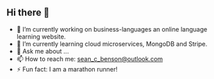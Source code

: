 ## Hi there 👋

- 🔭 I’m currently working on business-languages an online language learning website.
- 🌱 I’m currently learning cloud microservices, MongoDB and Stripe.
- 💬 Ask me about ...
- 📫 How to reach me: sean_c_benson@outlook.com
- ⚡ Fun fact: I am a marathon runner!

